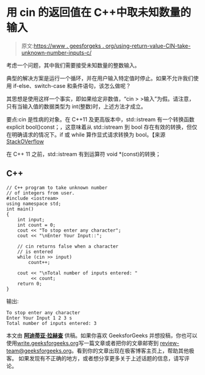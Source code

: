 # 用 cin 的返回值在 C++中取未知数量的输入

> 原文:[https://www . geesforgeks . org/using-return-value-CIN-take-unknown-number-inputs-c/](https://www.geeksforgeeks.org/using-return-value-cin-take-unknown-number-inputs-c/)

考虑一个问题，其中我们需要接受未知数量的整数输入。

典型的解决方案是运行一个循环，并在用户输入特定值时停止。如果不允许我们使用 if-else、switch-case 和条件语句，该怎么做呢？

其思想是使用这样一个事实，即如果给定非数值，“cin > >输入”为假。请注意，只有当输入值的数据类型为 int(整数)时，上述方法才成立。

要点:cin 是性病的对象。在 C++11 及更高版本中，std::istream 有一个转换函数 explicit bool()const；，这意味着从 std::istream 到 bool 存在有效的转换，但仅在明确请求的情况下。if 或 while 算作显式请求转换为 bool。【来源 [StackOVerflow](https://stackoverflow.com/questions/40896106/address-and-return-values-of-cin)

在 C++ 11 之前，std::istream 有到运算符 void *(const)的转换；

## C++

```
// C++ program to take unknown number
// of integers from user.
#include <iostream>
using namespace std;
int main()
{
    int input;
    int count = 0;
    cout << "To stop enter any character";
    cout << "\nEnter Your Input::";

    // cin returns false when a character
    // is entered
    while (cin >> input)
        count++;

    cout << "\nTotal number of inputs entered: "
         << count;
    return 0;
}
```

输出:

```
To stop enter any character
Enter Your Input 1 2 3 s
Total number of inputs entered: 3
```

本文由 [**阿迪蒂亚·拉赫查**](https://www.linkedin.com/in/aditya-rakhecha-34a597129/) 供稿。如果你喜欢 GeeksforGeeks 并想投稿，你也可以使用[write.geeksforgeeks.org](https://write.geeksforgeeks.org)写一篇文章或者把你的文章邮寄到 review-team@geeksforgeeks.org。看到你的文章出现在极客博客主页上，帮助其他极客。
如果发现有不正确的地方，或者想分享更多关于上述话题的信息，请写评论。